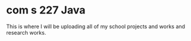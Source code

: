 # com s 227 Java
This is where I will be uploading all of my school projects and works and research works.
